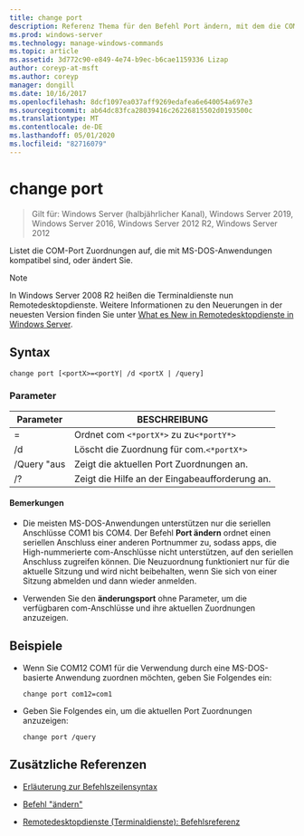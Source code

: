 ```yaml
---
title: change port
description: Referenz Thema für den Befehl Port ändern, mit dem die COM-Port Zuordnungen aufgelistet oder geändert werden, die mit MS-DOS-Anwendungen kompatibel sind.
ms.prod: windows-server
ms.technology: manage-windows-commands
ms.topic: article
ms.assetid: 3d772c90-e849-4e74-b9ec-b6cae1159336 Lizap
author: coreyp-at-msft
ms.author: coreyp
manager: dongill
ms.date: 10/16/2017
ms.openlocfilehash: 8dcf1097ea037aff9269edafea6e640054a697e3
ms.sourcegitcommit: ab64dc83fca28039416c26226815502d0193500c
ms.translationtype: MT
ms.contentlocale: de-DE
ms.lasthandoff: 05/01/2020
ms.locfileid: "82716079"
---
```

# <a name="change-port"></a>change port

> Gilt für: Windows Server (halbjährlicher Kanal), Windows Server 2019, Windows Server 2016, Windows Server 2012 R2, Windows Server 2012

Listet die COM-Port Zuordnungen auf, die mit MS-DOS-Anwendungen kompatibel sind, oder ändert Sie.

> [!NOTE]
> In Windows Server 2008 R2 heißen die Terminaldienste nun Remotedesktopdienste. Weitere Informationen zu den Neuerungen in der neuesten Version finden Sie unter [What es New in Remotedesktopdienste in Windows Server](https://docs.microsoft.com/previous-versions/windows/it-pro/windows-server-2012-R2-and-2012/dn283323(v=ws.11)).

## <a name="syntax"></a>Syntax

```
change port [<portX>=<portY| /d <portX | /query]
```

### <a name="parameters"></a>Parameter

| Parameter | BESCHREIBUNG |
|-----------------|----------------------------------------|
| <portX>=<portY> | Ordnet com `<*portX*>` zu zu`<*portY*>` |
| /d<portX> | Löscht die Zuordnung für com.`<*portX*>` |
| /Query "aus | Zeigt die aktuellen Port Zuordnungen an. |
| /? | Zeigt die Hilfe an der Eingabeaufforderung an. |

#### <a name="remarks"></a>Bemerkungen

- Die meisten MS-DOS-Anwendungen unterstützen nur die seriellen Anschlüsse COM1 bis COM4. Der Befehl **Port ändern** ordnet einen seriellen Anschluss einer anderen Portnummer zu, sodass apps, die High-nummerierte com-Anschlüsse nicht unterstützen, auf den seriellen Anschluss zugreifen können. Die Neuzuordnung funktioniert nur für die aktuelle Sitzung und wird nicht beibehalten, wenn Sie sich von einer Sitzung abmelden und dann wieder anmelden.

- Verwenden Sie den **änderungsport** ohne Parameter, um die verfügbaren com-Anschlüsse und ihre aktuellen Zuordnungen anzuzeigen.

## <a name="examples"></a>Beispiele

- Wenn Sie COM12 COM1 für die Verwendung durch eine MS-DOS-basierte Anwendung zuordnen möchten, geben Sie Folgendes ein:
  
  ```
  change port com12=com1
  ```

- Geben Sie Folgendes ein, um die aktuellen Port Zuordnungen anzuzeigen:
  
  ```
  change port /query
  ```

## <a name="additional-references"></a>Zusätzliche Referenzen

- [Erläuterung zur Befehlszeilensyntax](command-line-syntax-key.md)

- [Befehl "ändern"](change.md)

- [Remotedesktopdienste (Terminaldienste): Befehlsreferenz](remote-desktop-services-terminal-services-command-reference.md)
